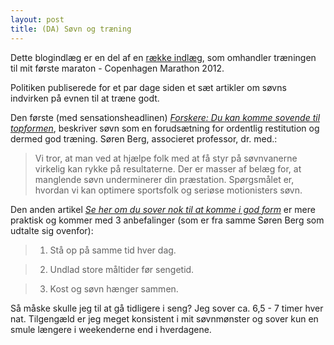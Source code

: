 ```yaml
---
layout: post
title: (DA) Søvn og træning
---
```


<p class="message">
  Dette blogindlæg er en del af en <a href="/maraton2012/">række indlæg</a>, som omhandler træningen til mit første maraton - Copenhagen Marathon 2012.
</p>

Politiken publiserede for et par dage siden et sæt artikler om søvns indvirken på evnen til at træne godt.

Den første (med sensationsheadlinen) *[Forskere: Du kan komme sovende til topformen][forskning]*, beskriver søvn som en forudsætning for ordentlig restitution og dermed god træning. Søren Berg, associeret professor, dr. med.:

> Vi tror, at man ved at hjælpe folk med at få styr på søvnvanerne virkelig kan rykke på resultaterne. Der er masser af belæg for, at manglende søvn underminerer din præstation. Spørgsmålet er, hvordan vi kan optimere sportsfolk og seriøse motionisters søvn.

Den anden artikel *[Se her om du sover nok til at komme i god form][praktik]* er mere praktisk og kommer med 3 anbefalinger (som er fra samme Søren Berg som udtalte sig ovenfor):

> 1) Stå op på samme tid hver dag.

> 2) Undlad store måltider før sengetid.

> 3) Kost og søvn hænger sammen.

Så måske skulle jeg til at gå tidligere i seng? Jeg sover ca. 6,5 - 7 timer hver nat. Tilgengæld er jeg meget konsistent i mit søvnmønster og sover kun en smule længere i weekenderne end i hverdagene.

[forskning]: http://politiken.dk/tjek/sundhedogmotion/motion/ECE1574122/forskere-du-kan-komme-sovende-til-topformen/
[praktik]: http://politiken.dk/tjek/sundhedogmotion/motion/ECE1574121/se-her-om-du-sover-nok-til-at-komme-i-god-form/
